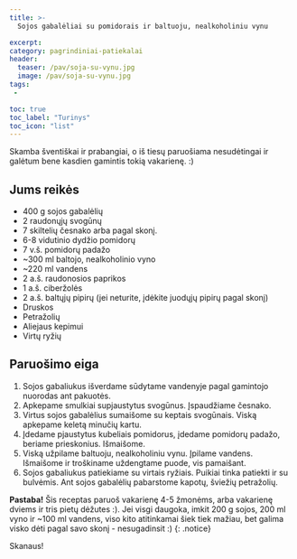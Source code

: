 ```yaml
---
title: >-
  Sojos gabalėliai su pomidorais ir baltuoju, nealkoholiniu vynu

excerpt:
category: pagrindiniai-patiekalai
header:
  teaser: /pav/soja-su-vynu.jpg
  image: /pav/soja-su-vynu.jpg
tags:
 - 

toc: true
toc_label: "Turinys"
toc_icon: "list"
---
```


 Skamba šventiškai ir prabangiai, o iš tiesų paruošiama nesudėtingai ir galėtum bene kasdien gamintis tokią vakarienę. :)

## Jums reikės

* 400 g sojos gabalėlių
* 2 raudonųjų svogūnų
* 7 skiltelių česnako arba pagal skonį.
* 6-8 vidutinio dydžio pomidorų
* 7 v.š. pomidorų padažo
* ~300 ml baltojo, nealkoholinio vyno
* ~220 ml vandens
* 2 a.š. raudonosios paprikos
* 1 a.š. ciberžolės
* 2 a.š. baltųjų pipirų (jei neturite, įdėkite juodųjų pipirų pagal skonį)
* Druskos
* Petražolių
* Aliejaus kepimui
* Virtų ryžių


## Paruošimo eiga

1. Sojos gabaliukus išverdame sūdytame vandenyje pagal gamintojo nuorodas ant pakuotės.
2. Apkepame smulkiai supjaustytus svogūnus. Įspaudžiame česnako.
3. Virtus sojos gabalėlius sumaišome su keptais svogūnais. Viską apkepame keletą minučių kartu.
4. Įdedame pjaustytus kubeliais pomidorus, įdedame pomidorų padažo, beriame prieskonius. Išmaišome.
5. Viską užpilame baltuoju, nealkoholiniu vynu. Įpilame vandens. Išmaišome ir troškiname uždengtame puode, vis pamaišant.
6. Sojos gabaliukus patiekiame su virtais ryžiais. Puikiai tinka patiekti ir su bulvėmis. Ant sojos gabalėlių pabarstome kapotų, šviežių petražolių.

**Pastaba!** Šis receptas paruoš vakarienę 4-5 žmonėms, arba vakarienę dviems ir tris pietų dėžutes :). Jei visgi daugoka, imkit 200 g sojos, 200 ml vyno ir ~100 ml vandens, viso kito atitinkamai šiek tiek mažiau, bet galima visko dėti pagal savo skonį - nesugadinsit :)
{: .notice}
   
Skanaus!